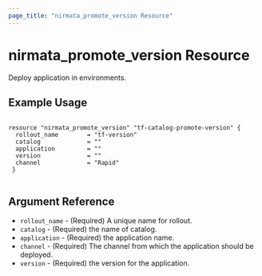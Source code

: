 ```yaml
---
page_title: "nirmata_promote_version Resource"
---
```


# nirmata_promote_version Resource

 Deploy application in environments.

## Example Usage

```hcl

resource "nirmata_promote_version" "tf-catalog-promote-version" {
  rollout_name        = "tf-version"
  catalog             = ""
  application         = ""
  version             = ""
  channel             = "Rapid"
 }


```

## Argument Reference

* `rollout_name` - (Required) A unique name for rollout.
* `catalog` - (Required) the name of catalog.
* `application` - (Required) the application name.
* `channel` - (Required) The channel from which the application should be deployed.
* `version` - (Required)  the version for the application.